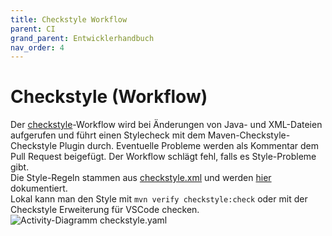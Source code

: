 ```yaml
---
title: Checkstyle Workflow
parent: CI
grand_parent: Entwicklerhandbuch
nav_order: 4
---
```


# Checkstyle (Workflow)
Der [checkstyle](https://github.com/weichware10/repo-utils/blob/main/workflows/checkstyle.yaml)-Workflow wird bei Änderungen von Java- und XML-Dateien aufgerufen und führt einen Stylecheck mit dem Maven-Checkstyle-Checkstyle Plugin durch. Eventuelle Probleme werden als Kommentar dem Pull Request beigefügt. Der Workflow schlägt fehl, falls es Style-Probleme gibt.  
Die Style-Regeln stammen aus [checkstyle.xml](https://github.com/weichware10/repo-utils/blob/main/checkstyle.xml) und werden [hier](checkstyle.md) dokumentiert.  
Lokal kann man den Style mit `mvn verify checkstyle:check` oder mit der Checkstyle Erweiterung für VSCode checken.  
![Activity-Diagramm checkstyle.yaml](https://raw.githubusercontent.com/weichware10/repo-utils/main/diagrams/badges.svg)
